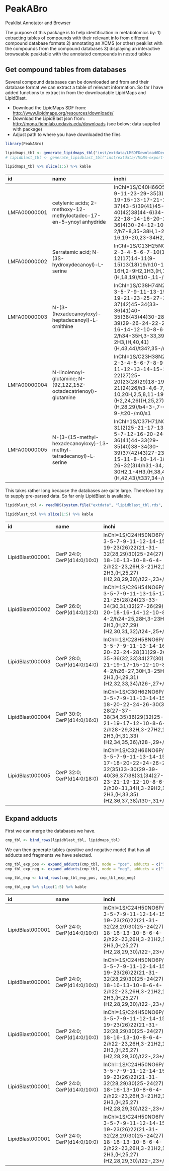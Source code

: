 
<!-- README.md is generated from README.Rmd. Please edit that file -->
PeakABro
========

Peaklist Annotator and Browser

The purpose of this package is to help identification in metabolomics by: 1) extracting tables of compounds with their relevant info from different compound database formats 2) annotating an XCMS (or other) peaklist with the compounds from the compound databases 3) displaying an interactive browseable peaktable with the annotated compounds in nested tables

Get compound tables from databases
----------------------------------

Several compound databases can be downloaded and from and their database format we can extract a table of relevant information. So far I have added functions to extract in from the downloadable LipidMaps and LipidBlast.

-   Download the LipidMaps SDF from: <http://www.lipidmaps.org/resources/downloads/>
-   Download the LipidBlast json from: <http://mona.fiehnlab.ucdavis.edu/downloads> (see below; data supplied with package)
-   Adjust path to where you have downloaded the files

``` r
library(PeakABro)
```

``` r
lipidmaps_tbl <- generate_lipidmaps_tbl("inst/extdata/LMSDFDownload6Dec16FinalAll.sdf")
# lipidblast_tbl <- generate_lipidblast_tbl("inst/extdata//MoNA-export-LipidBlast.json")
```

``` r
lipidmaps_tbl %>% slice(1:5) %>% kable
```

| id           | name                                                                | inchi                                                                                                                                                                                                        | formula    |      mass|
|:-------------|:--------------------------------------------------------------------|:-------------------------------------------------------------------------------------------------------------------------------------------------------------------------------------------------------------|:-----------|---------:|
| LMFA00000001 | cetylenic acids; 2-methoxy-12-methyloctadec-17-en-5-ynoyl anhydride | InChI=1S/C40H66O5/c1-7-9-11-23-29-35(3)31-25-19-15-13-17-21-27-33-37(43-5)39(41)45-40(42)38(44-6)34-28-22-18-14-16-20-26-32-36(4)30-24-12-10-8-2/h7-8,35-38H,1-2,9-16,19-20,23-34H2,3-6H3                    | C40H66O5   |  626.4910|
| LMFA00000002 | Serratamic acid; N-(3S-hydroxydecanoyl)-L-serine                    | InChI=1S/C13H25NO5/c1-2-3-4-5-6-7-10(16)8-12(17)14-11(9-15)13(18)19/h10-11,15-16H,2-9H2,1H3,(H,14,17)(H,18,19)/t10-,11-/m0/s1                                                                                | C13H25NO5  |  275.1733|
| LMFA00000003 | N-(3-(hexadecanoyloxy)-heptadecanoyl)-L-ornithine                   | InChI=1S/C38H74N2O5/c1-3-5-7-9-11-13-15-17-19-21-23-25-27-31-37(42)45-34(33-36(41)40-35(38(43)44)30-28-32-39)29-26-24-22-20-18-16-14-12-10-8-6-4-2/h34-35H,3-33,39H2,1-2H3,(H,40,41)(H,43,44)/t34?,35-/m0/s1 | C38H74N2O5 |  638.5598|
| LMFA00000004 | N-linolenoyl-glutamine; N-(9Z,12Z,15Z-octadecatrienoyl)-glutamine   | InChI=1S/C23H38N2O4/c1-2-3-4-5-6-7-8-9-10-11-12-13-14-15-16-17-22(27)25-20(23(28)29)18-19-21(24)26/h3-4,6-7,9-10,20H,2,5,8,11-19H2,1H3,(H2,24,26)(H,25,27)(H,28,29)/b4-3-,7-6-,10-9-/t20-/m0/s1              | C23H38N2O4 |  406.2832|
| LMFA00000005 | N-(3-(15-methyl-hexadecanoyloxy)-13-methyl-tetradecanoyl)-L-serine  | InChI=1S/C37H71NO6/c1-31(2)25-21-17-13-9-6-5-7-12-16-20-24-28-36(41)44-33(29-35(40)38-34(30-39)37(42)43)27-23-19-15-11-8-10-14-18-22-26-32(3)4/h31-34,39H,5-30H2,1-4H3,(H,38,40)(H,42,43)/t33?,34-/m0/s1     | C37H71NO6  |  625.5281|

This takes rather long because the databases are quite large. Therefore I try to supply pre-parsed data. So far only LipidBlast is available.

``` r
lipidblast_tbl <- readRDS(system.file("extdata", "lipidblast_tbl.rds", package="PeakABro"))
```

``` r
lipidblast_tbl %>% slice(1:5) %>% kable
```

| id               | name                        | inchi                                                                                                                                                                                             | formula    |      mass|
|:-----------------|:----------------------------|:--------------------------------------------------------------------------------------------------------------------------------------------------------------------------------------------------|:-----------|---------:|
| LipidBlast000001 | CerP 24:0; CerP(d14:0/10:0) | InChI=1S/C24H50NO6P/c1-3-5-7-9-11-12-14-15-17-19-23(26)22(21-31-32(28,29)30)25-24(27)20-18-16-13-10-8-6-4-2/h22-23,26H,3-21H2,1-2H3,(H,25,27)(H2,28,29,30)/t22-,23+/m0/s1                         | C24H50NO6P |  479.3376|
| LipidBlast000002 | CerP 26:0; CerP(d14:0/12:0) | InChI=1S/C26H54NO6P/c1-3-5-7-9-11-13-15-17-19-21-25(28)24(23-33-34(30,31)32)27-26(29)22-20-18-16-14-12-10-8-6-4-2/h24-25,28H,3-23H2,1-2H3,(H,27,29)(H2,30,31,32)/t24-,25+/m0/s1                   | C26H54NO6P |  507.3689|
| LipidBlast000003 | CerP 28:0; CerP(d14:0/14:0) | InChI=1S/C28H58NO6P/c1-3-5-7-9-11-13-14-16-18-20-22-24-28(31)29-26(25-35-36(32,33)34)27(30)23-21-19-17-15-12-10-8-6-4-2/h26-27,30H,3-25H2,1-2H3,(H,29,31)(H2,32,33,34)/t26-,27+/m0/s1             | C28H58NO6P |  535.4002|
| LipidBlast000004 | CerP 30:0; CerP(d14:0/16:0) | InChI=1S/C30H62NO6P/c1-3-5-7-9-11-13-14-15-16-18-20-22-24-26-30(33)31-28(27-37-38(34,35)36)29(32)25-23-21-19-17-12-10-8-6-4-2/h28-29,32H,3-27H2,1-2H3,(H,31,33)(H2,34,35,36)/t28-,29+/m0/s1       | C30H62NO6P |  563.4315|
| LipidBlast000005 | CerP 32:0; CerP(d14:0/18:0) | InChI=1S/C32H66NO6P/c1-3-5-7-9-11-13-14-15-16-17-18-20-22-24-26-28-32(35)33-30(29-39-40(36,37)38)31(34)27-25-23-21-19-12-10-8-6-4-2/h30-31,34H,3-29H2,1-2H3,(H,33,35)(H2,36,37,38)/t30-,31+/m0/s1 | C32H66NO6P |  591.4628|

Expand adducts
--------------

First we can merge the databases we have.

``` r
cmp_tbl <- bind_rows(lipidblast_tbl, lipidmaps_tbl)
```

We can then generate tables (positive and negative mode) that has all adducts and fragments we have selected.

``` r
cmp_tbl_exp_pos <- expand_adducts(cmp_tbl, mode = "pos", adducts = c("[M+H]+", "[M+Na]+", "[2M+H]+", "[M+K]+", "[M+H-H2O]+"))
cmp_tbl_exp_neg <- expand_adducts(cmp_tbl, mode = "neg", adducts = c("[M-H]-", "[2M-H]-", "[M-2H+Na]-", "[M+Cl]-", "[M-H-H2O]-"))

cmp_tbl_exp <- bind_rows(cmp_tbl_exp_pos, cmp_tbl_exp_neg)

cmp_tbl_exp %>% slice(1:5) %>% kable
```

| id               | name                        | inchi                                                                                                                                                                     | formula    |      mass| adduct       |  charge|  nmol|        mz| mode |
|:-----------------|:----------------------------|:--------------------------------------------------------------------------------------------------------------------------------------------------------------------------|:-----------|---------:|:-------------|-------:|-----:|---------:|:-----|
| LipidBlast000001 | CerP 24:0; CerP(d14:0/10:0) | InChI=1S/C24H50NO6P/c1-3-5-7-9-11-12-14-15-17-19-23(26)22(21-31-32(28,29)30)25-24(27)20-18-16-13-10-8-6-4-2/h22-23,26H,3-21H2,1-2H3,(H,25,27)(H2,28,29,30)/t22-,23+/m0/s1 | C24H50NO6P |  479.3376| \[M+H\]+     |       1|     1|  480.3449| pos  |
| LipidBlast000001 | CerP 24:0; CerP(d14:0/10:0) | InChI=1S/C24H50NO6P/c1-3-5-7-9-11-12-14-15-17-19-23(26)22(21-31-32(28,29)30)25-24(27)20-18-16-13-10-8-6-4-2/h22-23,26H,3-21H2,1-2H3,(H,25,27)(H2,28,29,30)/t22-,23+/m0/s1 | C24H50NO6P |  479.3376| \[2M+H\]+    |       1|     2|  959.6824| pos  |
| LipidBlast000001 | CerP 24:0; CerP(d14:0/10:0) | InChI=1S/C24H50NO6P/c1-3-5-7-9-11-12-14-15-17-19-23(26)22(21-31-32(28,29)30)25-24(27)20-18-16-13-10-8-6-4-2/h22-23,26H,3-21H2,1-2H3,(H,25,27)(H2,28,29,30)/t22-,23+/m0/s1 | C24H50NO6P |  479.3376| \[M+Na\]+    |       1|     1|  502.3268| pos  |
| LipidBlast000001 | CerP 24:0; CerP(d14:0/10:0) | InChI=1S/C24H50NO6P/c1-3-5-7-9-11-12-14-15-17-19-23(26)22(21-31-32(28,29)30)25-24(27)20-18-16-13-10-8-6-4-2/h22-23,26H,3-21H2,1-2H3,(H,25,27)(H2,28,29,30)/t22-,23+/m0/s1 | C24H50NO6P |  479.3376| \[M+K\]+     |       1|     1|  518.3007| pos  |
| LipidBlast000001 | CerP 24:0; CerP(d14:0/10:0) | InChI=1S/C24H50NO6P/c1-3-5-7-9-11-12-14-15-17-19-23(26)22(21-31-32(28,29)30)25-24(27)20-18-16-13-10-8-6-4-2/h22-23,26H,3-21H2,1-2H3,(H,25,27)(H2,28,29,30)/t22-,23+/m0/s1 | C24H50NO6P |  479.3376| \[M+H-H2O\]+ |       1|     1|  462.3343| pos  |
